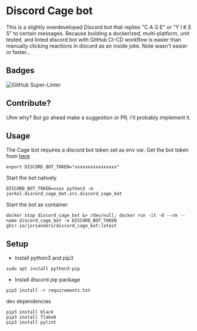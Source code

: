 # Discord Cage bot
This is a slightly overdeveloped Discord bot that replies "C A G E" or "Y I K E S" to certain messages.
Because building a dockerized, multi-platform, unit tested, and linted discord bot with GitHub CI-CD workflow is easier than manually clicking reactions in discord as an inside joke.
Note wasn't easier or faster...

## Badges
![GitHub Super-Linter](https://github.com/JorSanders/discord_cage_bot/workflows/CI%2FCD/badge.svg)

## Contribute?
Uhm why? But go ahead make a suggestion or PR, i'll probably implement it.

## Usage
The Cage bot requires a discord bot token set as env var. Get the bot token from [here](https://discord.com/developers/applications)
```shell
export DISCORD_BOT_TOKEN="xxxxxxxxxxxxxxxx"
```

Start the bot natively
```shell
DISCORD_BOT_TOKEN=xxxx python3 -m jorkol.discord_cage_bot.src.discord_cage_bot
```

Start the bot as container
```shell
docker stop discord_cage_bot &> /dev/null; docker run -it -d --rm --name discord_cage_bot -e DISCORD_BOT_TOKEN ghcr.io/jorsanders/discord_cage_bot:latest
```

## Setup
- Install python3 and pip3
```shell
sudo apt install python3-pip
```
- Install discord pip package
```shell
pip3 install -r requirements.txt
```
dev dependencies
```shell
pip3 install black
pip3 install flake8
pip3 install pylint
```
